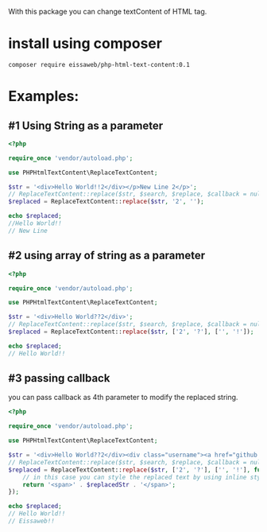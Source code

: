 With this package you can change textContent of HTML tag. 

# install using composer
``` 
composer require eissaweb/php-html-text-content:0.1
```
# Examples:
## #1  Using String as a parameter
```php
<?php 

require_once 'vendor/autoload.php';

use PHPHtmlTextContent\ReplaceTextContent;

$str = '<div>Hello World!!2</div></p>New Line 2</p>';
// ReplaceTextContent::replace($str, $search, $replace, $callback = null);
$replaced = ReplaceTextContent::replace($str, '2', '');

echo $replaced;
//Hello World!!
// New Line
```

## #2 using array of string as a parameter
```php
<?php 

require_once 'vendor/autoload.php';

use PHPHtmlTextContent\ReplaceTextContent;

$str = '<div>Hello World??2</div>';
// ReplaceTextContent::replace($str, $search, $replace, $callback = null);
$replaced = ReplaceTextContent::replace($str, ['2', '?'], ['', '!']);

echo $replaced;
// Hello World!!
```
## #3 passing callback 
you can pass callback as 4th parameter to modify the replaced string.

```php 
<?php 

require_once 'vendor/autoload.php';

use PHPHtmlTextContent\ReplaceTextContent;

$str = '<div>Hello World??2</div><div class="username"><a href="github.com/eissaweb">Eissaweb??</a></div>';
// ReplaceTextContent::replace($str, $search, $replace, $callback = null);
$replaced = ReplaceTextContent::replace($str, ['2', '?'], ['', '!'], function ($replacedStr) {
    // in this case you can style the replaced text by using inline style or adding html classes to the tag as you want.
    return '<span>' . $replacedStr . '</span>';
});

echo $replaced;
// Hello World!!
// Eissaweb!!
```
